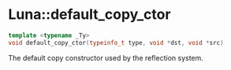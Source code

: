 # Luna::default_copy_ctor

```c++
template <typename _Ty>
void default_copy_ctor(typeinfo_t type, void *dst, void *src)
```

The default copy constructor used by the reflection system. 

